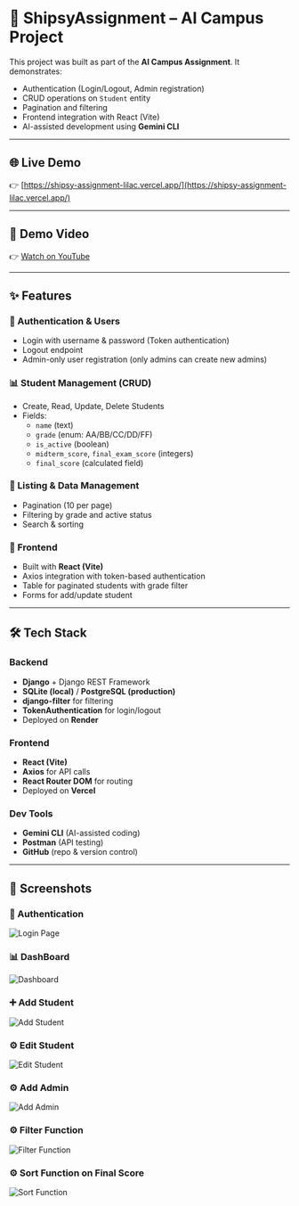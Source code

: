 # 🚀 ShipsyAssignment – AI Campus Project  

This project was built as part of the **AI Campus Assignment**. It demonstrates:  
- Authentication (Login/Logout, Admin registration)  
- CRUD operations on `Student` entity  
- Pagination and filtering  
- Frontend integration with React (Vite)  
- AI-assisted development using **Gemini CLI**  

---

## 🌐 Live Demo  
👉 [https://shipsy-assignment-lilac.vercel.app/](https://shipsy-assignment-lilac.vercel.app/)  

---

## 🎥 Demo Video  
👉 [Watch on YouTube](https://youtu.be/your-video-id)  

---

## ✨ Features  

### 🔐 Authentication & Users
- Login with username & password (Token authentication)  
- Logout endpoint  
- Admin-only user registration (only admins can create new admins)  

### 📊 Student Management (CRUD)
- Create, Read, Update, Delete Students  
- Fields:  
  - `name` (text)  
  - `grade` (enum: AA/BB/CC/DD/FF)  
  - `is_active` (boolean)  
  - `midterm_score`, `final_exam_score` (integers)  
  - `final_score` (calculated field)  

### 📑 Listing & Data Management
- Pagination (10 per page)  
- Filtering by grade and active status  
- Search & sorting  

### 🎨 Frontend
- Built with **React (Vite)**  
- Axios integration with token-based authentication  
- Table for paginated students with grade filter  
- Forms for add/update student  

---

## 🛠 Tech Stack  

### Backend
- **Django** + Django REST Framework  
- **SQLite (local)** / **PostgreSQL (production)**  
- **django-filter** for filtering  
- **TokenAuthentication** for login/logout  
- Deployed on **Render**  

### Frontend
- **React (Vite)**  
- **Axios** for API calls  
- **React Router DOM** for routing  
- Deployed on **Vercel**  

### Dev Tools
- **Gemini CLI** (AI-assisted coding)  
- **Postman** (API testing)  
- **GitHub** (repo & version control)  

---

## 📸 Screenshots  

### 🔐 Authentication
![Login Page](docs/screenshots/login.png)  

### 📊 DashBoard
![Dashboard](docs/screenshots/dashboard.png)  

### ➕ Add Student
![Add Student](docs/screenshots/add-student.png)  

### ⚙️ Edit Student
![Edit Student](docs/screenshots/edit-student.png)  

### ⚙️ Add Admin
![Add Admin](docs/screenshots/add-admin.png)  

### ⚙️ Filter Function
![Filter Function](docs/screenshots/filter.png)  

### ⚙️ Sort Function on Final Score
![Sort Function](docs/screenshots/sort.png)

